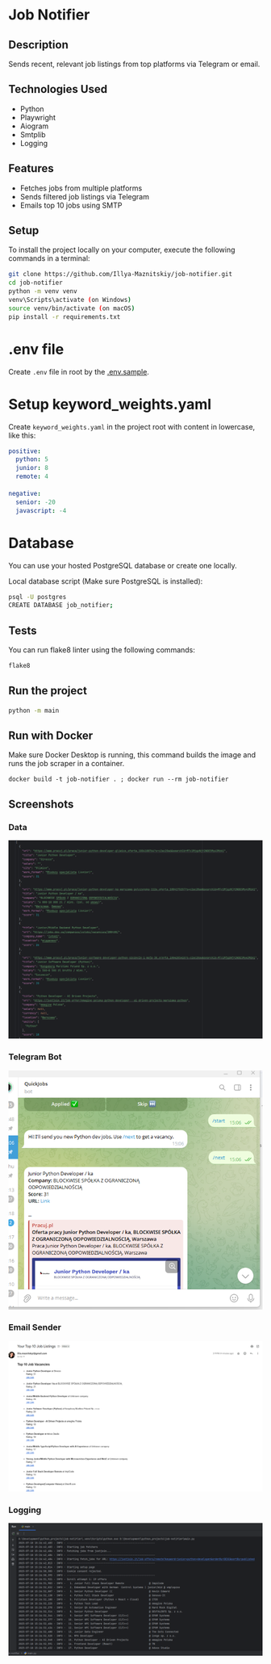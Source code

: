 # Job Notifier


## Description
Sends recent, relevant job listings from top platforms via Telegram or email.


## Technologies Used
- Python
- Playwright
- Aiogram
- Smtplib
- Logging


## Features
- Fetches jobs from multiple platforms
- Sends filtered job listings via Telegram
- Emails top 10 jobs using SMTP


## Setup
To install the project locally on your computer, execute the following commands in a terminal:
```bash
git clone https://github.com/Illya-Maznitskiy/job-notifier.git
cd job-notifier
python -m venv venv
venv\Scripts\activate (on Windows)
source venv/bin/activate (on macOS)
pip install -r requirements.txt
```


# .env file
Create `.env` file in root by the [.env.sample](.env.sample).


# Setup keyword_weights.yaml
Create `keyword_weights.yaml` in the project root with content in lowercase, like this:

```yaml
positive:
  python: 5
  junior: 8
  remote: 4

negative:
  senior: -20
  javascript: -4
```


# Database
You can use your hosted PostgreSQL database or create one locally.

Local database script (Make sure PostgreSQL is installed):
```bash
psql -U postgres
CREATE DATABASE job_notifier;
```


## Tests
You can run flake8 linter using the following commands:
```bash
flake8
```


## Run the project
```bash
python -m main
```


## Run with Docker
Make sure Docker Desktop is running, this command builds the image and runs the job scraper in a container.
```
docker build -t job-notifier . ; docker run --rm job-notifier
```


## Screenshots
### Data
![Data](screenshots/data.png)

### Telegram Bot
![Telegram Bot](screenshots/telegram_bot.png)

### Email Sender
![Email Sender](screenshots/email_sender.png)

### Logging
![Logging](screenshots/logging.png)
